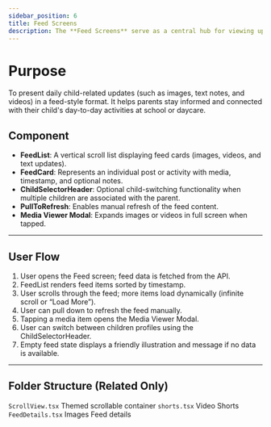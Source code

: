 ```yaml
---
sidebar_position: 6
title: Feed Screens
description: The **Feed Screens** serve as a central hub for viewing updates, media posts, and activities related to a child. It offers a scrollable, engaging interface showcasing daily moments, notes from caregivers, and important milestones. The design is focused on usability, media presentation, and structured content delivery.
---
```


# Purpose

To present daily child-related updates (such as images, text notes, and videos) in a feed-style format. It helps parents
stay informed and connected with their child's day-to-day activities at school or daycare.

## Component

- **FeedList**: A vertical scroll list displaying feed cards (images, videos, and text updates).
- **FeedCard**: Represents an individual post or activity with media, timestamp, and optional notes.
- **ChildSelectorHeader**: Optional child-switching functionality when multiple children are associated with the parent.
- **PullToRefresh**: Enables manual refresh of the feed content.
- **Media Viewer Modal**: Expands images or videos in full screen when tapped.

---

## User Flow

1. User opens the Feed screen; feed data is fetched from the API.
2. FeedList renders feed items sorted by timestamp.
3. User scrolls through the feed; more items load dynamically (infinite scroll or “Load More”).
4. User can pull down to refresh the feed manually.
5. Tapping a media item opens the Media Viewer Modal.
6. User can switch between children profiles using the ChildSelectorHeader.
7. Empty feed state displays a friendly illustration and message if no data is available.

---

## Folder Structure (Related Only)

`ScrollView.tsx`        Themed scrollable container
`shorts.tsx`            Video Shorts
`FeedDetails.tsx`       Images Feed details